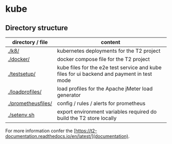# kube


## Directory structure
| directory / file  | content |
| ----------------- | ------- |
| [./k8/](k8)     | kubernetes deployments for the T2 project | 
| [./docker/](docker)     | docker compose file for the T2 project | 
| [./testsetup/](testsetup)     | kube files for the e2e test service and kube files for ui backend and payment in test mode |
| [./loadprofiles/](loadprofiles)   | load profiles for the Apache jMeter load generator |   
| [./prometheusfiles/](prometheusfiles)| config / rules / alerts for prometheus |   
| [./setenv.sh](setenv.sh)       | export environment variables required do build the T2 store locally |

For more information confer the [https://t2-documentation.readthedocs.io/en/latest/](documentation).